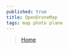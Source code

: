 ```yaml
---
published: true
title: OpenDroneMap
tags: map photo plane
---
```

> [Home](https://news.ycombinator.com/item?id=32094603)
